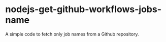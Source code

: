 # nodejs-get-github-workflows-jobs-name
A simple code to fetch only job names from a Github repository.
